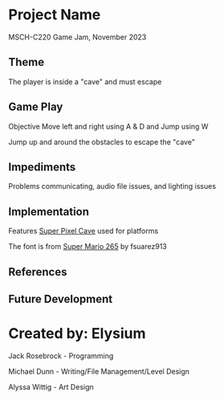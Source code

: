 # Project Name
MSCH-C220 Game Jam, November 2023

## Theme
The player is inside a "cave" and must escape

## Game Play
Objective
Move left and right using A & D
and Jump using W

Jump up and around the obstacles to escape the "cave"

## Impediments
Problems communicating, audio file issues, and lighting issues

## Implementation
Features
[Super Pixel Cave](https://untiedgames.itch.io/super-pixel-cave-tileset) used for platforms

The font is from [Super Mario 265](https://www.dafont.com/super-mario-256.font) by fsuarez913

## References

## Future Development

# Created by: Elysium
Jack Rosebrock - Programming

Michael Dunn - Writing/File Management/Level Design


Alyssa Wittig - Art Design
